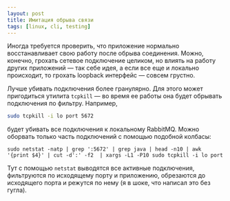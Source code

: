 ```yaml
---
layout: post
title: Имитация обрыва связи
tags: [linux, cli, testing]
---
```

Иногда требуется проверить, что приложение нормально восстанавливает свою работу после обрыва соединения. Можно, конечно, грохать сетевое подключение целиком, но влиять на работу других приложений — так себе идея, а если все еще и локально происходит, то грохать loopback интерфейс — совсем грустно.

Лучше убивать подключения более гранулярно. Для этого может пригодиться утилита `tcpkill` — во время ее работы она будет обрывать подключения по фильтру. Например,
```sh
sudo tcpkill -i lo port 5672
```
будет убивать все подключения к локальному RabbitMQ. Можно оборвать только часть подключений с помощью подобной колбасы:
```
sudo netstat -natp | grep ':5672' | grep java | head -n10 | awk '{print $4}' | cut -d':' -f2  | xargs -L1 -P10 sudo tcpkill -i lo port
```
Тут с помощью `netstat` выводятся все активные подключения, фильтруются по исходящему порту и приложению, обрезаются до исходящего порта и режутся по нему  (я в шоке, что написал это без гугла).
